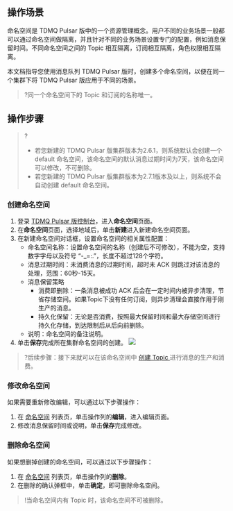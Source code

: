 ## 操作场景

命名空间是 TDMQ Pulsar 版中的一个资源管理概念。用户不同的业务场景一般都可以通过命名空间做隔离，并且针对不同的业务场景设置专门的配置，例如消息保留时间。不同命名空间之间的 Topic 相互隔离，订阅相互隔离，角色权限相互隔离。

本文档指导您使用消息队列 TDMQ Pulsar 版时，创建多个命名空间，以便在同一个集群下将 TDMQ Pulsar 版应用于不同的场景。

>?同一个命名空间下的 Topic 和订阅的名称唯一。

## 操作步骤

>?
>
>- 若您新建的 TDMQ Pulsar 版集群版本为2.6.1，则系统默认会创建一个 default 命名空间，该命名空间的默认消息过期时间为7天，该命名空间可以修改，不可删除。
>- 若您新建的 TDMQ Pulsar 版集群版本为2.7.1版本及以上，则系统不会自动创建 default 命名空间。

### 创建命名空间

1. 登录 [TDMQ Pulsar 版控制台](https://console.cloud.tencent.com/tdmq)，进入**命名空间**页面。
2. 在**命名空间**页面，选择地域后，单击**新建**进入新建命名空间页面。
3. 在新建命名空间对话框，设置命名空间的相关属性配置：
   - 命名空间名称：设置命名空间的名称（创建后不可修改），不能为空，支持数字字母以及符号 “-_=:.”，长度不超过128个字符。
   - 消息过期时间：未消费消息的过期时间，超时未 ACK 则跳过对该消息的处理，范围：60秒-15天。
   - 消息保留策略
     - 消费即删除：一条消息被成功 ACK 后会在一定时间内被异步清理，节省存储空间。如果Topic下没有任何订阅，则异步清理会直接作用于刚生产的消息。
     - 持久化保留：无论是否消费，按照最大保留时间和最大存储空间进行持久化存储，到达限制后从后向前删除。
   - 说明：命名空间的备注说明。
4. 单击**保存**完成所在集群命名空间的创建。
   ![](https://qcloudimg.tencent-cloud.cn/raw/ffc1eb711d00ed9c4311a4dd05d1811c.png)


>?后续步骤：接下来就可以在该命名空间中 [创建 Topic ](https://cloud.tencent.com/document/product/1179/44820) 进行消息的生产和消费。

### 修改命名空间

如果需要重新修改编辑，可以通过以下步骤操作：

1. 在 [命名空间](https://console.cloud.tencent.com/tdmq/env) 列表页，单击操作列的**编辑**，进入编辑页面。
2. 修改消息保留时间或说明，单击**保存**完成修改。

### 删除命名空间

如果想删掉创建的命名空间，可以通过以下步骤操作：

1. 在 [命名空间](https://console.cloud.tencent.com/tdmq/env) 列表页，单击操作列的**删除**。
2. 在删除的确认弹框中，单击**确定**，即可删除命名空间。

>!当命名空间内有 Topic 时，该命名空间不可被删除。

